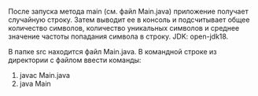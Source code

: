 После запуска метода main (см. файл Main.java) приложение получает случайную строку. 
Затем выводит ее в консоль и подсчитывает общее количество символов, количество уникальных символов и среднее значение частоты попадания символа в строку.
JDK: open-jdk18.

В папке src находится файл Main.java.
В командной строке из директории с файлом ввести команды:
1. javac Main.java
2. java Main
